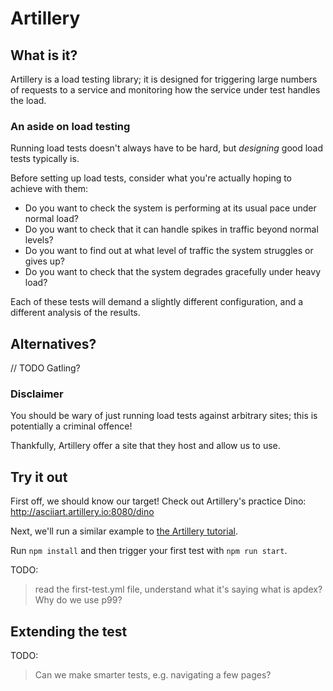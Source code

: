# Artillery

## What is it?

Artillery is a load testing library; it is designed for triggering large numbers of requests to a service and monitoring how the service under test handles the load.

### An aside on load testing

Running load tests doesn't always have to be hard, but _designing_ good load tests typically is. 

Before setting up load tests, consider what you're actually hoping to achieve with them:
* Do you want to check the system is performing at its usual pace under normal load?
* Do you want to check that it can handle spikes in traffic beyond normal levels?
* Do you want to find out at what level of traffic the system struggles or gives up?
* Do you want to check that the system degrades gracefully under heavy load?

Each of these tests will demand a slightly different configuration, and a different analysis of the results.

## Alternatives?
// TODO
Gatling?

### Disclaimer

You should be wary of just running load tests against arbitrary sites; this is potentially a criminal offence!

Thankfully, Artillery offer a site that they host and allow us to use.

## Try it out

First off, we should know our target! Check out Artillery's practice Dino: <http://asciiart.artillery.io:8080/dino>

Next, we'll run a similar example to [the Artillery tutorial](https://www.artillery.io/docs/get-started/first-test).

Run `npm install` and then trigger your first test with `npm run start`.

TODO:
> read the first-test.yml file, understand what it's saying
> what is apdex?
> Why do we use p99?

## Extending the test

TODO:
> Can we make smarter tests, e.g. navigating a few pages?
